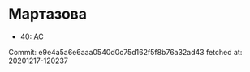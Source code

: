 # Мартазова
- [40: AC](40.md)

Commit: e9e4a5a6e6aaa0540d0c75d162f5f8b76a32ad43
 fetched at: 20201217-120237
